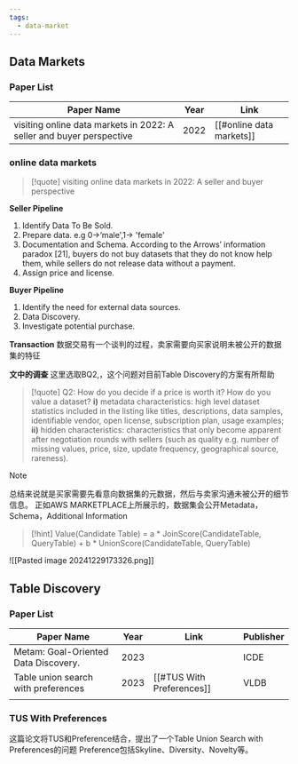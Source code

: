 ```yaml
---
tags:
  - data-market
---
```

## Data Markets
### Paper List

| Paper Name                                                           | Year | Link                     |
| -------------------------------------------------------------------- | ---- | ------------------------ |
| visiting online data markets in 2022: A seller and buyer perspective | 2022 | [[#online data markets]] |


### online data markets
>[!quote] visiting online data markets in 2022: A seller and buyer perspective

**Seller Pipeline**
1. Identify Data To Be Sold.
2. Prepare data.  e.g  0->‘male',1-> 'female'
3. Documentation and Schema.
	According to the Arrows’ information paradox [21], buyers do not buy datasets that they do not know help them, while sellers do not release data without a payment.
4. Assign price and license.

**Buyer Pipeline**

1. Identify the need for external data sources.
2. Data Discovery.
3. Investigate potential purchase.

**Transaction**
数据交易有一个谈判的过程，卖家需要向买家说明未被公开的数据集的特征

**文中的调查**
这里选取BQ2,，这个问题对目前Table Discovery的方案有所帮助
>[!quote] Q2: How do you decide if a price is worth it? How do you value a dataset?
> **i)** metadata characteristics: high level dataset statistics included in the listing like titles, descriptions, data samples, identifiable vendor, open license, subscription plan, usage examples;
> **ii)** hidden characteristics: characteristics that only become apparent after negotiation rounds with sellers (such as quality e.g. number of missing values, price, size, update frequency, geographical source, rareness).

>[!note] 
>总结来说就是买家需要先看意向数据集的元数据，然后与卖家沟通未被公开的细节信息。
正如AWS MARKETPLACE上所展示的，数据集会公开Metadata，Schema，Additional Information

>[!hint] Value(Candidate Table) = a \* JoinScore(CandidateTable, QueryTable) + b \* UnionScore(CandidateTable, QueryTable)

![[Pasted image 20241229173326.png]]


## Table Discovery
### Paper List

| Paper Name                           | Year | Link                      | Publisher |
| ------------------------------------ | ---- | ------------------------- | --------- |
| Metam: Goal-Oriented Data Discovery. | 2023 |                           | ICDE      |
| Table union search with preferences  | 2023 | [[#TUS With Preferences]] | VLDB      |
|                                      |      |                           |           |

### TUS With Preferences

这篇论文将TUS和Preference结合，提出了一个Table Union Search with Preferences的问题
Preference包括Skyline、Diversity、Novelty等。

